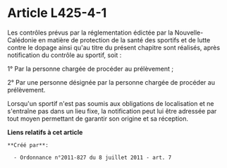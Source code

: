 # Article L425-4-1

Les contrôles prévus par la réglementation édictée par la Nouvelle-Calédonie en matière de protection de la santé des
sportifs et de lutte contre le dopage ainsi qu'au titre du présent chapitre sont réalisés, après notification du contrôle au
sportif, soit : 

1° Par la personne chargée de procéder au prélèvement ; 

2° Par une personne désignée par la personne chargée de procéder au prélèvement. 

Lorsqu'un sportif n'est pas soumis aux obligations de localisation et ne s'entraîne pas dans un lieu fixe, la notification
peut lui être adressée par tout moyen permettant de garantir son origine et sa réception.

**Liens relatifs à cet article**

	**Créé par**:

	  - Ordonnance n°2011-827 du 8 juillet 2011 - art. 7
